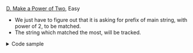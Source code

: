 [D. Make a Power of Two](https://codeforces.com/contest/1560/problem/D), Easy
- We just have to figure out that it is asking for prefix of main string, with power of 2, to be matched.
- The string which matched the most, will be tracked.

<details>
<summary>Code sample </summary>

```cpp
void solve() {
    std::string s;
    std::cin >> s;

    int res = 1E9;

    for (int i = 0; i < 64; i++) {
    std::string t = std::to_string(1ULL << i);

        int k = 0;
        for (int j = 0; j < int(s.length()); j++) {
            if (k < int(t.length()) && s[j] == t[k]) {
                k++;
            }
        }
        
        res = std::min(res, int(s.length()) + int(t.length()) - 2 * k);
    }
    std::cout << res << "\n";
}
```
</details>

